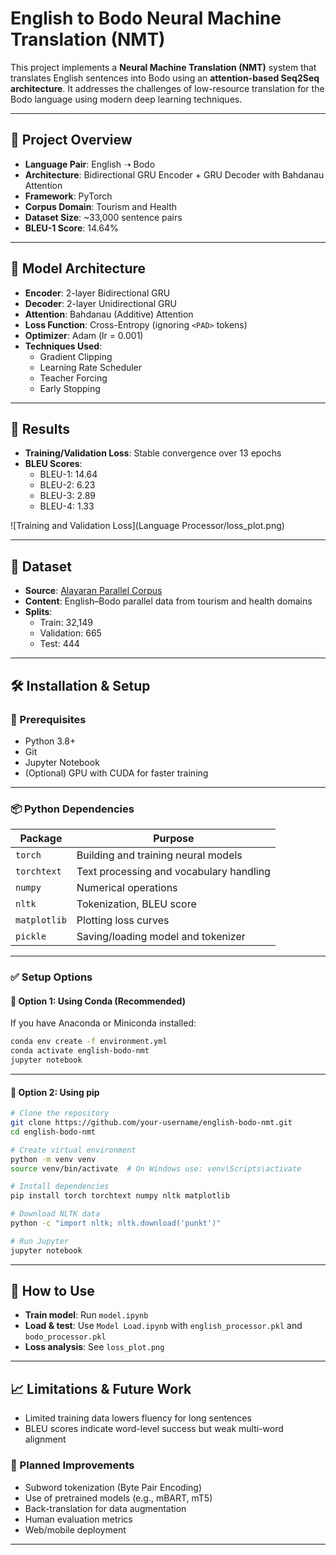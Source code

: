 # English to Bodo Neural Machine Translation (NMT)

This project implements a **Neural Machine Translation (NMT)** system that translates English sentences into Bodo using an **attention-based Seq2Seq architecture**. It addresses the challenges of low-resource translation for the Bodo language using modern deep learning techniques.

---

## 📌 Project Overview

- **Language Pair**: English ➝ Bodo  
- **Architecture**: Bidirectional GRU Encoder + GRU Decoder with Bahdanau Attention  
- **Framework**: PyTorch  
- **Corpus Domain**: Tourism and Health  
- **Dataset Size**: ~33,000 sentence pairs  
- **BLEU-1 Score**: 14.64%

---

## 🧠 Model Architecture

- **Encoder**: 2-layer Bidirectional GRU  
- **Decoder**: 2-layer Unidirectional GRU  
- **Attention**: Bahdanau (Additive) Attention  
- **Loss Function**: Cross-Entropy (ignoring `<PAD>` tokens)  
- **Optimizer**: Adam (lr = 0.001)  
- **Techniques Used**:  
  - Gradient Clipping  
  - Learning Rate Scheduler  
  - Teacher Forcing  
  - Early Stopping

---

## 🧪 Results

- **Training/Validation Loss**: Stable convergence over 13 epochs
- **BLEU Scores**:
  - BLEU-1: 14.64
  - BLEU-2: 6.23
  - BLEU-3: 2.89
  - BLEU-4: 1.33

![Training and Validation Loss](Language Processor/loss_plot.png)

---

## 📁 Dataset

- **Source**: [Alayaran Parallel Corpus](https://get.alayaran.com/parallel-data/)
- **Content**: English–Bodo parallel data from tourism and health domains
- **Splits**:
  - Train: 32,149
  - Validation: 665
  - Test: 444

---

## 🛠 Installation & Setup

### 🔧 Prerequisites

- Python 3.8+
- Git
- Jupyter Notebook
- (Optional) GPU with CUDA for faster training

---

### 📦 Python Dependencies

| Package       | Purpose                                |
|---------------|----------------------------------------|
| `torch`       | Building and training neural models     |
| `torchtext`   | Text processing and vocabulary handling |
| `numpy`       | Numerical operations                    |
| `nltk`        | Tokenization, BLEU score                |
| `matplotlib`  | Plotting loss curves                    |
| `pickle`      | Saving/loading model and tokenizer      |

---

### ✅ Setup Options

#### 🧪 Option 1: Using Conda (Recommended)

If you have Anaconda or Miniconda installed:

```bash
conda env create -f environment.yml
conda activate english-bodo-nmt
jupyter notebook
```

---

#### 🧪 Option 2: Using pip

```bash
# Clone the repository
git clone https://github.com/your-username/english-bodo-nmt.git
cd english-bodo-nmt

# Create virtual environment
python -m venv venv
source venv/bin/activate  # On Windows use: venv\Scripts\activate

# Install dependencies
pip install torch torchtext numpy nltk matplotlib

# Download NLTK data
python -c "import nltk; nltk.download('punkt')"

# Run Jupyter
jupyter notebook
```

---

## 🚀 How to Use

- **Train model**: Run `model.ipynb`
- **Load & test**: Use `Model Load.ipynb` with `english_processor.pkl` and `bodo_processor.pkl`
- **Loss analysis**: See `loss_plot.png`

---

## 📈 Limitations & Future Work

- Limited training data lowers fluency for long sentences
- BLEU scores indicate word-level success but weak multi-word alignment

### 🔮 Planned Improvements

- Subword tokenization (Byte Pair Encoding)
- Use of pretrained models (e.g., mBART, mT5)
- Back-translation for data augmentation
- Human evaluation metrics
- Web/mobile deployment

---
